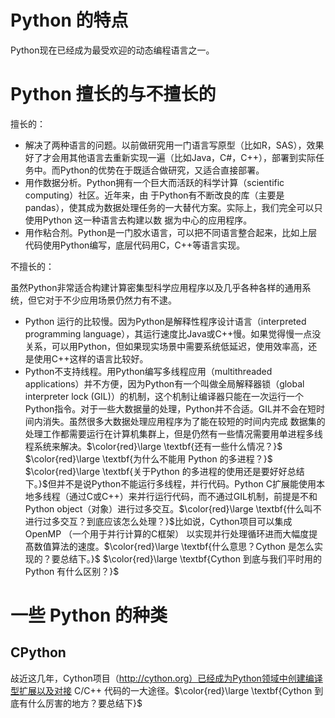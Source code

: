 # Python 的特点

Python现在已经成为最受欢迎的动态编程语言之一。





# Python 擅长的与不擅长的

擅长的：

- 解决了两种语言的问题。以前做研究用一门语言写原型（比如R，SAS），效果好了才会用其他语言去重新实现一遍（比如Java，C#，C++），部署到实际任务中。而Python的优势在于既适合做研究，又适合直接部署。
- 用作数据分析。Python拥有一个巨大而活跃的科学计算（scientific computing）社区。近年来，由 于Python有不断改良的库（主要是pandas），使其成为数据处理任务的一大替代方案。实际上，我们完全可以只使用Python 这一种语言去构建以数 据为中心的应用程序。
- 用作粘合剂。Python是一门胶水语言，可以把不同语言整合起来，比如上层代码使用Python编写，底层代码用C，C++等语言实现。

不擅长的：

虽然Python非常适合构建计算密集型科学应用程序以及几乎各种各样的通用系统，但它对于不少应用场景仍然力有不逮。

- Python 运行的比较慢。因为Python是解释性程序设计语言（interpreted programming language），其运行速度比Java或C++慢。如果觉得慢一点没关系，可以用Python，但如果现实场景中需要系统低延迟，使用效率高，还是使用C++这样的语言比较好。
- Python不支持线程。用Python编写多线程应用（multithreaded applications）并不方便，因为Python有一个叫做全局解释器锁（global interpreter lock (GIL)）的机制，这个机制让编译器只能在一次运行一个Python指令。对于一些大数据量的处理，Python并不合适。GIL并不会在短时间内消失。虽然很多大数据处理应用程序为了能在较短的时间内完成 数据集的处理工作都需要运行在计算机集群上，但是仍然有一些情况需要用单进程多线程系统来解决。$\color{red}\large \textbf{还有一些什么情况？}$ $\color{red}\large \textbf{为什么不能用 Python 的多进程？}$ $\color{red}\large \textbf{关于Python 的多进程的使用还是要好好总结下。}$但并不是说Python不能运行多线程，并行代码。Python C扩展能使用本地多线程（通过C或C++）来并行运行代码，而不通过GIL机制，前提是不和Python object（对象）进行过多交互。$\color{red}\large \textbf{什么叫不进行过多交互？到底应该怎么处理？}$比如说，Cython项目可以集成OpenMP （一个用于并行计算的C框架） 以实现并行处理循环进而大幅度提髙数值算法的速度。$\color{red}\large \textbf{什么意思？Cython 是怎么实现的？要总结下。}$ $\color{red}\large \textbf{Cython 到底与我们平时用的Python 有什么区别？}$



# 一些 Python 的种类

## CPython

敁近这几年，Cython项目（http://cython.org）已经成为Python领域中创建编译型扩展以及对接 C/C++ 代码的一大途径。$\color{red}\large \textbf{Cython 到底有什么厉害的地方？要总结下}$

